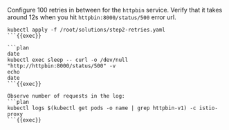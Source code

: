 Configure 100 retries in between for the `httpbin` service. Verify that it takes around 12s when you hit `httpbin:8000/status/500` error url.

```plan
kubectl apply -f /root/solutions/step2-retries.yaml
```{{exec}}

```plan
date
kubectl exec sleep -- curl -o /dev/null "http://httpbin:8000/status/500" -v
echo
date
```{{exec}}

Observe number of requests in the log:
```plan
kubectl logs $(kubectl get pods -o name | grep httpbin-v1) -c istio-proxy
```{{exec}}
